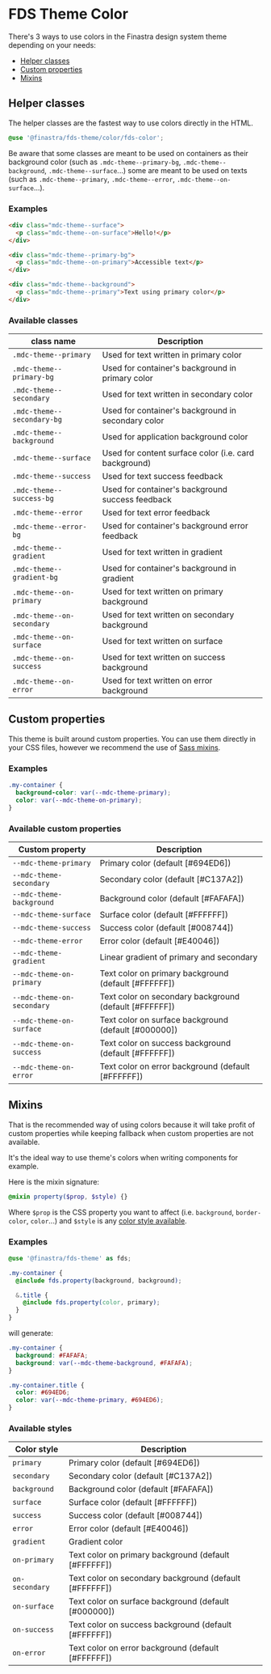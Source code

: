 # FDS Theme Color

There's 3 ways to use colors in the Finastra design system theme depending on your needs:

- [Helper classes](#helper-classes)
- [Custom properties](#custom-properties)
- [Mixins](#mixins)

## Helper classes

The helper classes are the fastest way to use colors directly in the HTML.

```SCSS
@use '@finastra/fds-theme/color/fds-color';
```

Be aware that some classes are meant to be used on containers as their background color (such as `.mdc-theme--primary-bg`, `.mdc-theme--background`, `.mdc-theme--surface`...) some are meant to be used on texts (such as `.mdc-theme--primary`, `.mdc-theme--error`, `.mdc-theme--on-surface`...).

### Examples

```HTML
<div class="mdc-theme--surface">
  <p class="mdc-theme--on-surface">Hello!</p>
</div>
```

```HTML
<div class="mdc-theme--primary-bg">
  <p class="mdc-theme--on-primary">Accessible text</p>
</div>
```

```HTML
<div class="mdc-theme--background">
  <p class="mdc-theme--primary">Text using primary color</p>
</div>
```

### Available classes

| class name                 | Description                                           |
| -------------------------- | ----------------------------------------------------- |
| `.mdc-theme--primary`      | Used for text written in primary color                |
| `.mdc-theme--primary-bg`   | Used for container's background in primary color      |
| `.mdc-theme--secondary`    | Used for text written in secondary color              |
| `.mdc-theme--secondary-bg` | Used for container's background in secondary color    |
| `.mdc-theme--background`   | Used for application background color                 |
| `.mdc-theme--surface`      | Used for content surface color (i.e. card background) |
| `.mdc-theme--success`      | Used for text success feedback                        |
| `.mdc-theme--success-bg`   | Used for container's background success feedback      |
| `.mdc-theme--error`        | Used for text error feedback                          |
| `.mdc-theme--error-bg`     | Used for container's background error feedback        |
| `.mdc-theme--gradient`     | Used for text written in gradient                     |
| `.mdc-theme--gradient-bg`  | Used for container's background in gradient           |
| `.mdc-theme--on-primary`   | Used for text written on primary background           |
| `.mdc-theme--on-secondary` | Used for text written on secondary background         |
| `.mdc-theme--on-surface`   | Used for text written on surface                      |
| `.mdc-theme--on-success`   | Used for text written on success background           |
| `.mdc-theme--on-error`     | Used for text written on error background             |

## Custom properties

This theme is built around custom properties. You can use them directly in your CSS files, however we recommend the use of [Sass mixins](#mixins).

### Examples

```CSS
.my-container {
  background-color: var(--mdc-theme-primary);
  color: var(--mdc-theme-on-primary);
}
```

### Available custom properties

| Custom property            | Description                                            |
| -------------------------- | ------------------------------------------------------ |
| `--mdc-theme-primary`      | Primary color (default [#694ED6])                      |
| `--mdc-theme-secondary`    | Secondary color (default [#C137A2])                    |
| `--mdc-theme-background`   | Background color (default [#FAFAFA])                   |
| `--mdc-theme-surface`      | Surface color (default [#FFFFFF])                      |
| `--mdc-theme-success`      | Success color (default [#008744])                      |
| `--mdc-theme-error`        | Error color (default [#E40046])                        |
| `--mdc-theme-gradient`     | Linear gradient of primary and secondary               |
| `--mdc-theme-on-primary`   | Text color on primary background (default [#FFFFFF])   |
| `--mdc-theme-on-secondary` | Text color on secondary background (default [#FFFFFF]) |
| `--mdc-theme-on-surface`   | Text color on surface background (default [#000000])   |
| `--mdc-theme-on-success`   | Text color on success background (default [#FFFFFF])   |
| `--mdc-theme-on-error`     | Text color on error background (default [#FFFFFF])     |

## Mixins

That is the recommended way of using colors because it will take profit of custom properties while keeping fallback when custom properties are not available.

It's the ideal way to use theme's colors when writing components for example.

Here is the mixin signature:

```SCSS
@mixin property($prop, $style) {}
```

Where `$prop` is the CSS property you want to affect (i.e. `background`, `border-color`, `color`...)
and `$style` is any [color style available](#available-styles).

### Examples

```SCSS
@use '@finastra/fds-theme' as fds;

.my-container {
  @include fds.property(background, background);

  &.title {
    @include fds.property(color, primary);
  }
}
```

will generate:

```SCSS
.my-container {
  background: #FAFAFA;
  background: var(--mdc-theme-background, #FAFAFA);
}

.my-container.title {
  color: #694ED6;
  color: var(--mdc-theme-primary, #694ED6);
}
```

### Available styles

| Color style    | Description                                            |
| -------------- | ------------------------------------------------------ |
| `primary`      | Primary color (default [#694ED6])                      |
| `secondary`    | Secondary color (default [#C137A2])                    |
| `background`   | Background color (default [#FAFAFA])                   |
| `surface`      | Surface color (default [#FFFFFF])                      |
| `success`      | Success color (default [#008744])                      |
| `error`        | Error color (default [#E40046])                        |
| `gradient`     | Gradient color                                         |
| `on-primary`   | Text color on primary background (default [#FFFFFF])   |
| `on-secondary` | Text color on secondary background (default [#FFFFFF]) |
| `on-surface`   | Text color on surface background (default [#000000])   |
| `on-success`   | Text color on success background (default [#FFFFFF])   |
| `on-error`     | Text color on error background (default [#FFFFFF])     |
